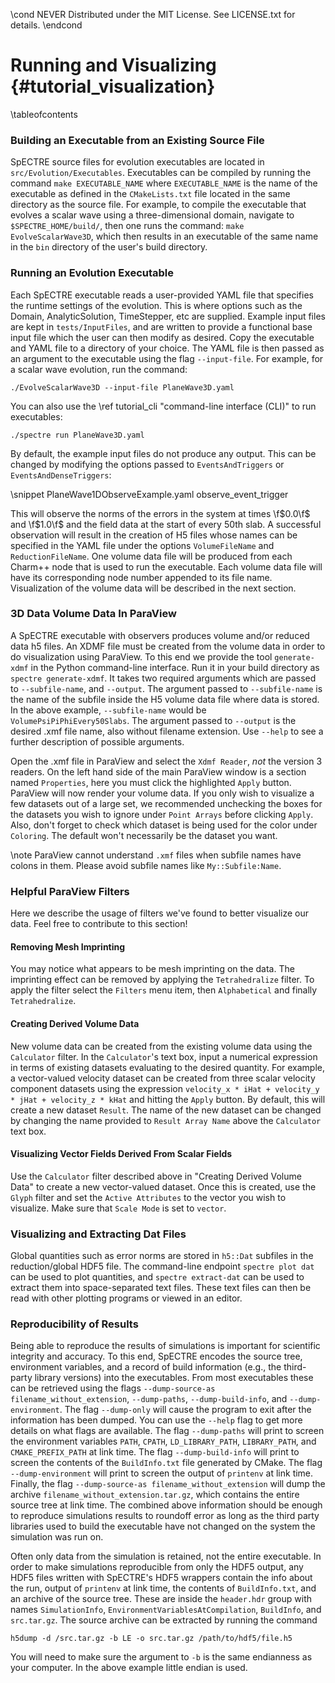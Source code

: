 \cond NEVER
Distributed under the MIT License.
See LICENSE.txt for details.
\endcond
# Running and Visualizing {#tutorial_visualization}

\tableofcontents

### Building an Executable from an Existing Source File

SpECTRE source files for evolution executables are located in
`src/Evolution/Executables`. Executables can be compiled by running the command
`make EXECUTABLE_NAME` where `EXECUTABLE_NAME` is the name of the executable
as defined in the `CMakeLists.txt` file located in the same directory as the
source file. For example, to compile the executable that evolves a scalar wave
using a three-dimensional domain, navigate to `$SPECTRE_HOME/build/`, then
one runs the command: `make EvolveScalarWave3D`, which then results
in an executable of the same name in the `bin` directory of the user's
build directory.

### Running an Evolution Executable

Each SpECTRE executable reads a user-provided YAML file that specifies the
runtime settings of the evolution. This is where options such as the Domain,
AnalyticSolution, TimeStepper, etc are supplied. Example input files are kept
in `tests/InputFiles`, and are written to provide a functional base input file
which the user can then modify as desired. Copy the executable and YAML file
to a directory of your choice. The YAML file is then passed as an argument to
the executable using the flag `--input-file`. For example, for a scalar wave
evolution, run the command:

```
./EvolveScalarWave3D --input-file PlaneWave3D.yaml
```

You can also use the \ref tutorial_cli "command-line interface (CLI)" to run
executables:

```
./spectre run PlaneWave3D.yaml
```

By default, the example input files do not produce any output. This can be
changed by modifying the options passed to `EventsAndTriggers` or
`EventsAndDenseTriggers`:

\snippet PlaneWave1DObserveExample.yaml observe_event_trigger

This will observe the norms of the errors in the system at times
\f$0.0\f$ and \f$1.0\f$ and the field data at the start of every 50th
slab.  A successful observation will result in the creation of H5
files whose names can be specified in the YAML file under the options
`VolumeFileName` and `ReductionFileName`. One volume data file will be
produced from each Charm++ node that is used to run the
executable. Each volume data file will have its corresponding node
number appended to its file name.  Visualization of the volume data
will be described in the next section.

### 3D Data Volume Data In ParaView

A SpECTRE executable with observers produces volume and/or reduced data h5
files. An XDMF file must be created from the volume data in order to do
visualization using ParaView. To this end we provide the tool
`generate-xdmf` in the Python command-line interface. Run it in your build
directory as `spectre generate-xdmf`. It
takes two required arguments which are passed to `--subfile-name`, and
`--output`. The
argument passed to `--subfile-name` is the name of the subfile inside the H5
volume data file where data is stored. In the above example, `--subfile-name`
would be `VolumePsiPiPhiEvery50Slabs`. The argument passed to `--output` is the
desired .xmf file name, also without filename extension. Use `--help` to see a
further description of possible arguments.

Open the .xmf file in ParaView and select the `Xdmf Reader`, *not* the version 3
readers. On the left hand side of the main ParaView window is a section named
`Properties`, here you must click the highlighted `Apply` button. ParaView will
now render your volume data. If you only wish to visualize a few datasets out of
a large set, we recommended unchecking the boxes for the datasets you wish to
ignore under `Point Arrays` before clicking `Apply`. Also, don't forget to check
which dataset is being used for the color under `Coloring`. The default won't
necessarily be the dataset you want.

\note ParaView cannot understand `.xmf` files when subfile names have colons in
them. Please avoid subfile names like `My::Subfile:Name`.

### Helpful ParaView Filters

Here we describe the usage of filters we've found to better visualize our data.
Feel free to contribute to this section!

#### Removing Mesh Imprinting
You may notice what appears to be mesh imprinting on the data. The imprinting
effect can be removed by applying the `Tetrahedralize` filter. To apply the
filter select the `Filters` menu item, then `Alphabetical` and finally
`Tetrahedralize`.

#### Creating Derived Volume Data
New volume data can be created from the existing volume data using the
`Calculator` filter. In the `Calculator`'s text box, input a numerical
expression in terms of existing datasets evaluating to the desired
quantity. For example, a vector-valued velocity dataset can be created
from three scalar velocity component datasets using the expression
`velocity_x * iHat + velocity_y * jHat + velocity_z * kHat` and hitting
the `Apply` button. By default, this will create a new dataset `Result`.
The name of the new dataset can be changed by changing the name provided
to `Result Array Name` above the `Calculator` text box.

#### Visualizing Vector Fields Derived From Scalar Fields
Use the `Calculator` filter described above in "Creating Derived Volume Data"
to create a new vector-valued dataset. Once this is created, use the `Glyph`
filter and set the `Active Attributes` to the vector you wish to visualize.
Make sure that `Scale Mode` is set to `vector`.

### Visualizing and Extracting Dat Files

Global quantities such as error norms are stored in `h5::Dat` subfiles in the
reduction/global HDF5 file. The command-line endpoint `spectre plot dat`
can be used to plot quantities, and `spectre extract-dat` can be used
to extract them into space-separated text files. These text
files can then be read with other plotting programs or viewed in an editor.

### Reproducibility of Results

Being able to reproduce the results of simulations is important for scientific
integrity and accuracy. To this end, SpECTRE encodes the source tree,
environment variables, and a record of build information (e.g., the third-party
library versions) into the executables. From most executables these can be
retrieved using the flags `--dump-source-as filename_without_extension`,
`--dump-paths`, `--dump-build-info`, and `--dump-environment`. The flag
`--dump-only` will cause the program to exit after the information has been
dumped. You can use the `--help` flag to get more details on what flags are
available. The flag `--dump-paths` will print to screen the environment
variables `PATH`, `CPATH`, `LD_LIBRARY_PATH`, `LIBRARY_PATH`, and
`CMAKE_PREFIX_PATH` at link time. The flag `--dump-build-info` will print to
screen the contents of the `BuildInfo.txt` file generated by CMake. The flag
`--dump-environment` will print to screen the output of `printenv` at link
time. Finally, the flag `--dump-source-as filename_without_extension` will dump
the archive `filename_without_extension.tar.gz`, which contains the entire
source tree at link time. The combined above information should be enough to
reproduce simulations results to roundoff error as long as the third party
libraries used to build the executable have not changed on the system the
simulation was run on.

Often only data from the simulation is retained, not the entire executable. In
order to make simulations reproducible from only the HDF5 output, any HDF5 files
written with SpECTRE's HDF5 wrappers contain the info about the run, output of
`printenv` at link time, the contents of `BuildInfo.txt`, and an archive
of the source tree. These are inside the `header.hdr` group with names
`SimulationInfo`, `EnvironmentVariablesAtCompilation`, `BuildInfo`, and
`src.tar.gz`. The source archive can be extracted by running the command
```
h5dump -d /src.tar.gz -b LE -o src.tar.gz /path/to/hdf5/file.h5
```
You will need to make sure the argument to `-b` is the same endianness as your
computer. In the above example little endian is used.
